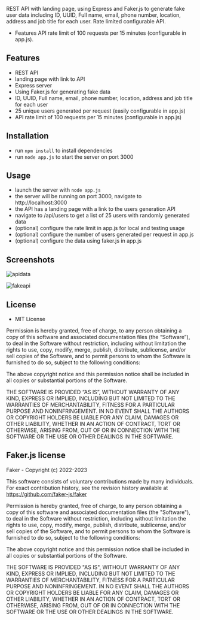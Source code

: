 REST API with landing page, using Express and Faker.js to generate fake user data including ID, UUID, Full name, email, phone number, location, address and job title for each user. Rate limited configurable API.

- Features API rate limit of 100 requests per 15 minutes (configurable in app.js).

## Features

- REST API
- landing page with link to API
- Express server
- Using Faker.js for generating fake data
- ID, UUID, Full name, email, phone number, location, address and job title for each user
- 25 unique users generated per request (easily configurable in app.js)
- API rate limit of 100 requests per 15 minutes (configurable in app.js)

## Installation

- run `npm install` to install dependencies
- run `node app.js` to start the server on port 3000

## Usage

- launch the server with `node app.js`
- the server will be running on port 3000, navigate to http://localhost:3000
- the API has a landing page with a link to the users generation API
- navigate to /api/users to get a list of 25 users with randomly generated data
- (optional) configure the rate limit in app.js for local and testing usage
- (optional) configure the number of users generated per request in app.js
- (optional) configure the data using faker.js in app.js

## Screenshots
![apidata](https://github.com/blomma-dev/fake-person-data-api/assets/64746667/996fd1e2-fd2a-42d9-9ff8-fe974fa3edeb)

![fakeapi](https://github.com/blomma-dev/fake-person-data-api/assets/64746667/bfd0eb77-8907-4898-8220-c9a44219b82e)

## License

- MIT License

Permission is hereby granted, free of charge, to any person obtaining a copy of this software and associated documentation files (the “Software”), to deal in the Software without restriction, including without limitation the rights to use, copy, modify, merge, publish, distribute, sublicense, and/or sell copies of the Software, and to permit persons to whom the Software is furnished to do so, subject to the following conditions:

The above copyright notice and this permission notice shall be included in all copies or substantial portions of the Software.

THE SOFTWARE IS PROVIDED “AS IS”, WITHOUT WARRANTY OF ANY KIND, EXPRESS OR IMPLIED, INCLUDING BUT NOT LIMITED TO THE WARRANTIES OF MERCHANTABILITY, FITNESS FOR A PARTICULAR PURPOSE AND NONINFRINGEMENT. IN NO EVENT SHALL THE AUTHORS OR COPYRIGHT HOLDERS BE LIABLE FOR ANY CLAIM, DAMAGES OR OTHER LIABILITY, WHETHER IN AN ACTION OF CONTRACT, TORT OR OTHERWISE, ARISING FROM, OUT OF OR IN CONNECTION WITH THE SOFTWARE OR THE USE OR OTHER DEALINGS IN THE SOFTWARE.

## Faker.js license

Faker - Copyright (c) 2022-2023

This software consists of voluntary contributions made by many individuals.
For exact contribution history, see the revision history
available at https://github.com/faker-js/faker

Permission is hereby granted, free of charge, to any person obtaining
a copy of this software and associated documentation files (the
"Software"), to deal in the Software without restriction, including
without limitation the rights to use, copy, modify, merge, publish,
distribute, sublicense, and/or sell copies of the Software, and to
permit persons to whom the Software is furnished to do so, subject to
the following conditions:

The above copyright notice and this permission notice shall be
included in all copies or substantial portions of the Software.

THE SOFTWARE IS PROVIDED "AS IS", WITHOUT WARRANTY OF ANY KIND,
EXPRESS OR IMPLIED, INCLUDING BUT NOT LIMITED TO THE WARRANTIES OF
MERCHANTABILITY, FITNESS FOR A PARTICULAR PURPOSE AND
NONINFRINGEMENT. IN NO EVENT SHALL THE AUTHORS OR COPYRIGHT HOLDERS BE
LIABLE FOR ANY CLAIM, DAMAGES OR OTHER LIABILITY, WHETHER IN AN ACTION
OF CONTRACT, TORT OR OTHERWISE, ARISING FROM, OUT OF OR IN CONNECTION
WITH THE SOFTWARE OR THE USE OR OTHER DEALINGS IN THE SOFTWARE.
